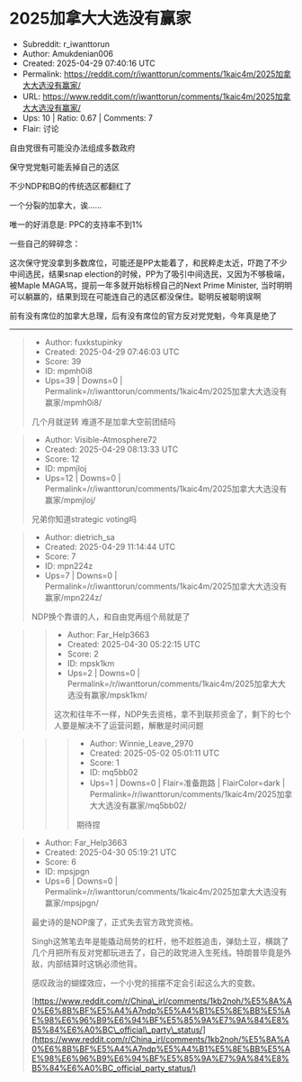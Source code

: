 # 2025加拿大大选没有赢家

- Subreddit: r_iwanttorun
- Author: Amukdenian006
- Created: 2025-04-29 07:40:16 UTC
- Permalink: https://reddit.com/r/iwanttorun/comments/1kaic4m/2025加拿大大选没有赢家/
- URL: https://www.reddit.com/r/iwanttorun/comments/1kaic4m/2025加拿大大选没有赢家/
- Ups: 10 | Ratio: 0.67 | Comments: 7
- Flair: 讨论


自由党很有可能没办法组成多数政府

保守党党魁可能丢掉自己的选区

不少NDP和BQ的传统选区都翻红了

一个分裂的加拿大，诶......

唯一的好消息是: PPC的支持率不到1%

一些自己的碎碎念：

这次保守党没拿到多数席位，可能还是PP太能着了，和民粹走太近，吓跑了不少中间选民，结果snap
election的时候，PP为了吸引中间选民，又因为不够极端，被Maple
MAGA骂，提前一年多就开始标榜自己的Next Prime Minister,
当时明明可以躺赢的，结果到现在可能连自己的选区都没保住。聪明反被聪明误啊

前有没有席位的加拿大总理，后有没有席位的官方反对党党魁，今年真是绝了


---

> - Author: fuxkstupinky
> - Created: 2025-04-29 07:46:03 UTC
> - Score: 39
> - ID: mpmh0i8
> - Ups=39 | Downs=0 | Permalink=/r/iwanttorun/comments/1kaic4m/2025加拿大大选没有赢家/mpmh0i8/
>
> 几个月就逆转 难道不是加拿大空前团结吗

> - Author: Visible-Atmosphere72
> - Created: 2025-04-29 08:13:33 UTC
> - Score: 12
> - ID: mpmjloj
> - Ups=12 | Downs=0 | Permalink=/r/iwanttorun/comments/1kaic4m/2025加拿大大选没有赢家/mpmjloj/
>
> 兄弟你知道strategic voting吗

> - Author: dietrich_sa
> - Created: 2025-04-29 11:14:44 UTC
> - Score: 7
> - ID: mpn224z
> - Ups=7 | Downs=0 | Permalink=/r/iwanttorun/comments/1kaic4m/2025加拿大大选没有赢家/mpn224z/
>
> NDP换个靠谱的人，和自由党再组个局就是了

>> - Author: Far_Help3663
>> - Created: 2025-04-30 05:22:15 UTC
>> - Score: 2
>> - ID: mpsk1km
>> - Ups=2 | Downs=0 | Permalink=/r/iwanttorun/comments/1kaic4m/2025加拿大大选没有赢家/mpsk1km/
>>
>> 这次和往年不一样，NDP失去资格，拿不到联邦资金了，剩下的七个人要是解决不了运营问题，解散是时间问题

>>> - Author: Winnie_Leave_2970
>>> - Created: 2025-05-02 05:01:11 UTC
>>> - Score: 1
>>> - ID: mq5bb02
>>> - Ups=1 | Downs=0 | Flair=准备跑路 | FlairColor=dark | Permalink=/r/iwanttorun/comments/1kaic4m/2025加拿大大选没有赢家/mq5bb02/
>>>
>>> 期待捏

> - Author: Far_Help3663
> - Created: 2025-04-30 05:19:21 UTC
> - Score: 6
> - ID: mpsjpgn
> - Ups=6 | Downs=0 | Permalink=/r/iwanttorun/comments/1kaic4m/2025加拿大大选没有赢家/mpsjpgn/
>
> 最史诗的是NDP废了，正式失去官方政党资格。
> 
> Singh这煞笔去年是能撬动局势的杠杆，他不趁胜追击，弹劾土豆，横跳了几个月把所有反对党都玩进去了，自己的政党进入生死线。特朗普毕竟是外敌，内部结算时这锅必须他背。
> 
> 感叹政治的蝴蝶效应，一个小党的摇摆不定会引起这么大的变数。
> 
> [https://www.reddit.com/r/China\_irl/comments/1kb2noh/%E5%8A%A0%E6%8B%BF%E5%A4%A7ndp%E5%A4%B1%E5%8E%BB%E5%AE%98%E6%96%B9%E6%94%BF%E5%85%9A%E7%9A%84%E8%B5%84%E6%A0%BC\_official\_party\_status/](https://www.reddit.com/r/China_irl/comments/1kb2noh/%E5%8A%A0%E6%8B%BF%E5%A4%A7ndp%E5%A4%B1%E5%8E%BB%E5%AE%98%E6%96%B9%E6%94%BF%E5%85%9A%E7%9A%84%E8%B5%84%E6%A0%BC_official_party_status/)
